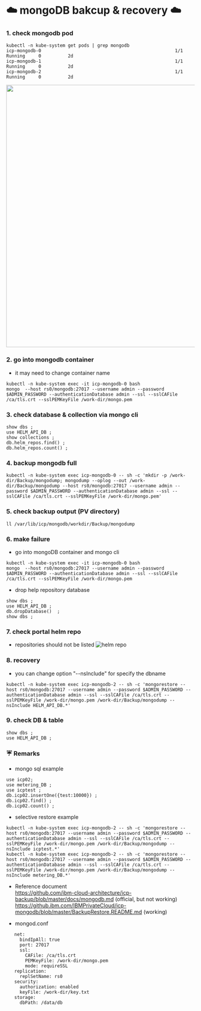 # :cloud: mongoDB bakcup & recovery :cloud:

### 1. check mongodb pod  
~~~
kubectl -n kube-system get pods | grep mongodb
icp-mongodb-0                                                  1/1       Running     0          2d  
icp-mongodb-1                                                  1/1       Running     0          2d  
icp-mongodb-2                                                  1/1       Running     0          2d  
~~~
<p align="center" >
<img width=700 src="https://github.com/moreal70/IBM-Cloud-Private-useful-infomation/blob/master/images/mongodb-pod.jpg">
</p>



### 2. go into mongodb container  
- it may need to change container name
~~~  
kubectl -n kube-system exec -it icp-mongodb-0 bash
mongo  --host rs0/mongodb:27017 --username admin --password $ADMIN_PASSWORD --authenticationDatabase admin --ssl --sslCAFile /ca/tls.crt --sslPEMKeyFile /work-dir/mongo.pem
~~~  

### 3. check database & collection via mongo cli
~~~
show dbs ;
use HELM_API_DB ;
show collections ;
db.helm_repos.find() ;
db.helm_repos.count() ;
~~~

### 4. backup mongodb full
~~~
kubectl -n kube-system exec icp-mongodb-0 -- sh -c 'mkdir -p /work-dir/Backup/mongodump; mongodump --oplog --out /work-dir/Backup/mongodump --host rs0/mongodb:27017 --username admin --password $ADMIN_PASSWORD --authenticationDatabase admin --ssl --sslCAFile /ca/tls.crt --sslPEMKeyFile /work-dir/mongo.pem'
~~~

### 5. check backup output (PV directory)
~~~
ll /var/lib/icp/mongodb/workdir/Backup/mongodump
~~~


### 6. make failure  
- go into mongoDB container and mongo cli
~~~
kubectl -n kube-system exec -it icp-mongodb-0 bash
mongo  --host rs0/mongodb:27017 --username admin --password $ADMIN_PASSWORD --authenticationDatabase admin --ssl --sslCAFile /ca/tls.crt --sslPEMKeyFile /work-dir/mongo.pem
~~~

- drop help repository database
~~~
show dbs ;
use HELM_API_DB ;
db.dropDatabase()  ;
show dbs ;
~~~

### 7. check portal helm repo
- repositories should not be listed
![helm repo](https://github.com/moreal70/IBM-Private-Cloud-handsOn/blob/master/images/portal_helm_repo.JPG)

### 8. recovery
- you can change option "--nsInclude" for specify the dbname
~~~
kubectl -n kube-system exec icp-mongodb-2 -- sh -c 'mongorestore --host rs0/mongodb:27017 --username admin --password $ADMIN_PASSWORD --authenticationDatabase admin --ssl --sslCAFile /ca/tls.crt --sslPEMKeyFile /work-dir/mongo.pem /work-dir/Backup/mongodump --nsInclude HELM_API_DB.*'
~~~

### 9. check DB & table
~~~
show dbs ;
use HELM_API_DB ;
~~~

### :umbrella: Remarks
- mongo sql example
~~~
use icp02;
use metering_DB ;
use icptest ;
db.icp02.insertOne({test:10000}) ;
db.icp02.find() ;
db.icp02.count() ;
~~~

- selective restore example
~~~
kubectl -n kube-system exec icp-mongodb-2 -- sh -c 'mongorestore --host rs0/mongodb:27017 --username admin --password $ADMIN_PASSWORD --authenticationDatabase admin --ssl --sslCAFile /ca/tls.crt --sslPEMKeyFile /work-dir/mongo.pem /work-dir/Backup/mongodump --nsInclude icptest.*'  
kubectl -n kube-system exec icp-mongodb-2 -- sh -c 'mongorestore --host rs0/mongodb:27017 --username admin --password $ADMIN_PASSWORD --authenticationDatabase admin --ssl --sslCAFile /ca/tls.crt --sslPEMKeyFile /work-dir/mongo.pem /work-dir/Backup/mongodump --nsInclude metering_DB.*'
~~~

- Reference document  
https://github.com/ibm-cloud-architecture/icp-backup/blob/master/docs/mongodb.md (official, but not working)  
https://github.ibm.com/IBMPrivateCloud/icp-mongodb/blob/master/BackupRestore.README.md (working)

 - mongod.conf
 ~~~
    net:
      bindIpAll: true
      port: 27017
      ssl:
        CAFile: /ca/tls.crt
        PEMKeyFile: /work-dir/mongo.pem
        mode: requireSSL
    replication:
      replSetName: rs0
    security:
      authorization: enabled
      keyFile: /work-dir/key.txt
    storage:
      dbPath: /data/db
 ~~~
